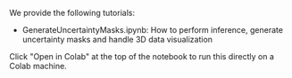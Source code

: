 We provide the following tutorials:

- GenerateUncertaintyMasks.ipynb: How to perform inference, generate uncertainty masks and handle 3D data visualization 

Click "Open in Colab" at the top of the notebook to run this directly on a Colab machine. 
